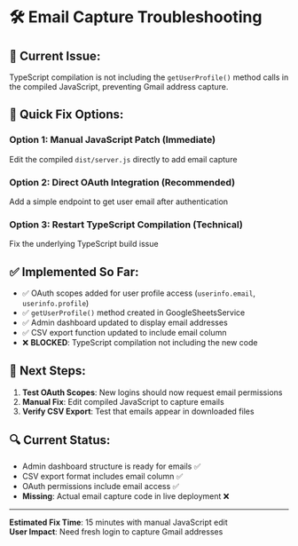# 🛠️ Email Capture Troubleshooting

## 🚨 **Current Issue**: 
TypeScript compilation is not including the `getUserProfile()` method calls in the compiled JavaScript, preventing Gmail address capture.

## 🔧 **Quick Fix Options**:

### Option 1: Manual JavaScript Patch (Immediate)
Edit the compiled `dist/server.js` directly to add email capture

### Option 2: Direct OAuth Integration (Recommended)
Add a simple endpoint to get user email after authentication

### Option 3: Restart TypeScript Compilation (Technical)
Fix the underlying TypeScript build issue

## ✅ **Implemented So Far**:
- ✅ OAuth scopes added for user profile access (`userinfo.email`, `userinfo.profile`)
- ✅ `getUserProfile()` method created in GoogleSheetsService
- ✅ Admin dashboard updated to display email addresses
- ✅ CSV export function updated to include email column
- ❌ **BLOCKED**: TypeScript compilation not including the new code

## 🚀 **Next Steps**:

1. **Test OAuth Scopes**: New logins should now request email permissions
2. **Manual Fix**: Edit compiled JavaScript to capture emails
3. **Verify CSV Export**: Test that emails appear in downloaded files

## 🔍 **Current Status**:
- Admin dashboard structure is ready for emails ✅
- CSV export format includes email column ✅ 
- OAuth permissions include email access ✅
- **Missing**: Actual email capture code in live deployment ❌

---
**Estimated Fix Time**: 15 minutes with manual JavaScript edit  
**User Impact**: Need fresh login to capture Gmail addresses
